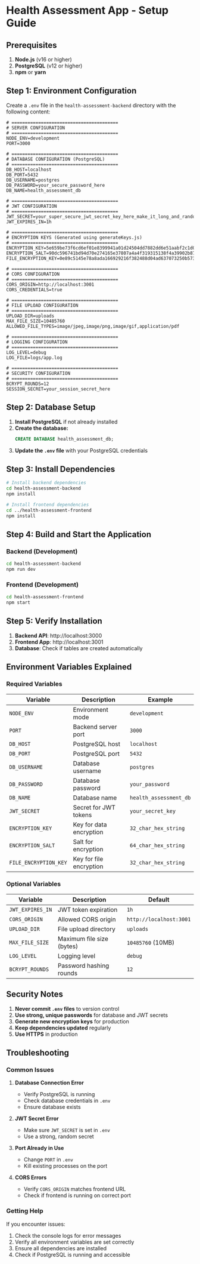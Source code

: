 # Health Assessment App - Setup Guide

## Prerequisites

1. **Node.js** (v16 or higher)
2. **PostgreSQL** (v12 or higher)
3. **npm** or **yarn**

## Step 1: Environment Configuration

Create a `.env` file in the `health-assessment-backend` directory with the following content:

```env
# ========================================
# SERVER CONFIGURATION
# ========================================
NODE_ENV=development
PORT=3000

# ========================================
# DATABASE CONFIGURATION (PostgreSQL)
# ========================================
DB_HOST=localhost
DB_PORT=5432
DB_USERNAME=postgres
DB_PASSWORD=your_secure_password_here
DB_NAME=health_assessment_db

# ========================================
# JWT CONFIGURATION
# ========================================
JWT_SECRET=your_super_secure_jwt_secret_key_here_make_it_long_and_random
JWT_EXPIRES_IN=1h

# ========================================
# ENCRYPTION KEYS (Generated using generateKeys.js)
# ========================================
ENCRYPTION_KEY=5e659be73f6cd6ef01e8399941a01d24504dd7882dd6e51aabf2c1d0630253c0
ENCRYPTION_SALT=90dc596741bd94d70e274165e37807a4a4f319315138f4a39902b8785c5d17eac915e3e95284fc7dcc035278d2d3116d3989b827a4aa4438599b6bcf20423ec5
FILE_ENCRYPTION_KEY=0e89c5145e78a8ada166929216f382488d04ad637073250b573cbfe49cf414c7

# ========================================
# CORS CONFIGURATION
# ========================================
CORS_ORIGIN=http://localhost:3001
CORS_CREDENTIALS=true

# ========================================
# FILE UPLOAD CONFIGURATION
# ========================================
UPLOAD_DIR=uploads
MAX_FILE_SIZE=10485760
ALLOWED_FILE_TYPES=image/jpeg,image/png,image/gif,application/pdf

# ========================================
# LOGGING CONFIGURATION
# ========================================
LOG_LEVEL=debug
LOG_FILE=logs/app.log

# ========================================
# SECURITY CONFIGURATION
# ========================================
BCRYPT_ROUNDS=12
SESSION_SECRET=your_session_secret_here
```

## Step 2: Database Setup

1. **Install PostgreSQL** if not already installed
2. **Create the database:**
   ```sql
   CREATE DATABASE health_assessment_db;
   ```
3. **Update the `.env` file** with your PostgreSQL credentials

## Step 3: Install Dependencies

```bash
# Install backend dependencies
cd health-assessment-backend
npm install

# Install frontend dependencies
cd ../health-assessment-frontend
npm install
```

## Step 4: Build and Start the Application

### Backend (Development)
```bash
cd health-assessment-backend
npm run dev
```

### Frontend (Development)
```bash
cd health-assessment-frontend
npm start
```

## Step 5: Verify Installation

1. **Backend API**: http://localhost:3000
2. **Frontend App**: http://localhost:3001
3. **Database**: Check if tables are created automatically

## Environment Variables Explained

### Required Variables

| Variable | Description | Example |
|----------|-------------|---------|
| `NODE_ENV` | Environment mode | `development` |
| `PORT` | Backend server port | `3000` |
| `DB_HOST` | PostgreSQL host | `localhost` |
| `DB_PORT` | PostgreSQL port | `5432` |
| `DB_USERNAME` | Database username | `postgres` |
| `DB_PASSWORD` | Database password | `your_password` |
| `DB_NAME` | Database name | `health_assessment_db` |
| `JWT_SECRET` | Secret for JWT tokens | `your_secret_key` |
| `ENCRYPTION_KEY` | Key for data encryption | `32_char_hex_string` |
| `ENCRYPTION_SALT` | Salt for encryption | `64_char_hex_string` |
| `FILE_ENCRYPTION_KEY` | Key for file encryption | `32_char_hex_string` |

### Optional Variables

| Variable | Description | Default |
|----------|-------------|---------|
| `JWT_EXPIRES_IN` | JWT token expiration | `1h` |
| `CORS_ORIGIN` | Allowed CORS origin | `http://localhost:3001` |
| `UPLOAD_DIR` | File upload directory | `uploads` |
| `MAX_FILE_SIZE` | Maximum file size (bytes) | `10485760` (10MB) |
| `LOG_LEVEL` | Logging level | `debug` |
| `BCRYPT_ROUNDS` | Password hashing rounds | `12` |

## Security Notes

1. **Never commit `.env` files** to version control
2. **Use strong, unique passwords** for database and JWT secrets
3. **Generate new encryption keys** for production
4. **Keep dependencies updated** regularly
5. **Use HTTPS** in production

## Troubleshooting

### Common Issues

1. **Database Connection Error**
   - Verify PostgreSQL is running
   - Check database credentials in `.env`
   - Ensure database exists

2. **JWT Secret Error**
   - Make sure `JWT_SECRET` is set in `.env`
   - Use a strong, random secret

3. **Port Already in Use**
   - Change `PORT` in `.env`
   - Kill existing processes on the port

4. **CORS Errors**
   - Verify `CORS_ORIGIN` matches frontend URL
   - Check if frontend is running on correct port

### Getting Help

If you encounter issues:
1. Check the console logs for error messages
2. Verify all environment variables are set correctly
3. Ensure all dependencies are installed
4. Check if PostgreSQL is running and accessible 
